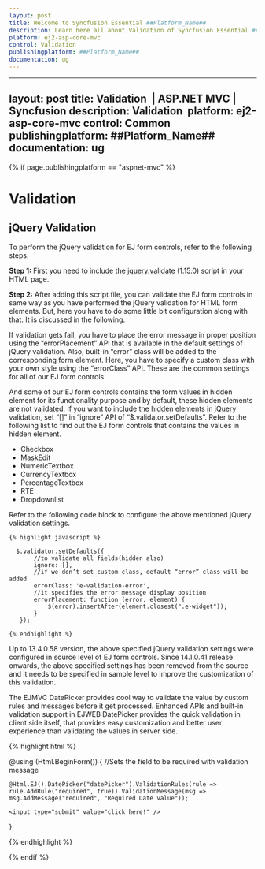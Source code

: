 ```yaml
---
layout: post
title: Welcome to Syncfusion Essential ##Platform_Name##
description: Learn here all about Validation of Syncfusion Essential ##Platform_Name## widgets based on HTML5 and jQuery.
platform: ej2-asp-core-mvc
control: Validation
publishingplatform: ##Platform_Name##
documentation: ug
---
```


---
layout: post
title: Validation  | ASP.NET MVC | Syncfusion
description: Validation  
platform: ej2-asp-core-mvc
control: Common 
publishingplatform: ##Platform_Name##
documentation: ug
--- 
{% if page.publishingplatform == "aspnet-mvc" %}

# Validation

## jQuery Validation

To perform the jQuery validation for EJ form controls, refer to the following steps.

**Step 1:** First you need to include the [jquery.validate](http://www.nuget.org/packages/jQuery.Validation/#) (1.15.0) script in your HTML page.

**Step 2:** After adding this script file, you can validate the EJ form controls in same way as you have performed the jQuery validation for HTML form elements. But, here you have to do some little bit configuration along with that. It is discussed in the following.

If validation gets fail, you have to place the error message in proper position using the “errorPlacement” API that is available in the default settings of jQuery validation. Also, built-in “error” class will be added to the corresponding form element. Here, you have to specify a custom class with your own style using the “errorClass” API. These are the common settings for all of our EJ form controls.

And some of our EJ form controls contains the form values in hidden element for its functionality purpose and by default, these hidden elements are not validated. If you want to include the hidden elements in jQuery validation, set “[]” in “ignore” API of “$.validator.setDefaults”. Refer to the following list to find out the EJ form controls that contains the values in hidden element.

* Checkbox
* MaskEdit
* NumericTextbox
* CurrencyTextbox
* PercentageTextbox
* RTE
* Dropdownlist

Refer to the following code block to configure the above mentioned jQuery validation settings.


    {% highlight javascript %}
    
      $.validator.setDefaults({
           //to validate all fields(hidden also)
           ignore: [],
           //if we don’t set custom class, default “error” class will be added
           errorClass: 'e-validation-error',
           //it specifies the error message display position
           errorPlacement: function (error, element) {
               $(error).insertAfter(element.closest(".e-widget"));
           }
       });

    {% endhighlight %}

Up to 13.4.0.58 version, the above specified jQuery validation settings were configured in source level of EJ form controls. Since 14.1.0.41 release onwards, the above specified settings has been removed from the source and it needs to be specified in sample level to improve the customization of this validation.

The EJMVC DatePicker provides cool way to validate the value by custom rules and messages before it get processed. Enhanced APIs and built-in validation support in EJWEB DatePicker provides the quick validation in client side itself, that provides easy customization and better user experience than validating the values in server side.

{% highlight html %}

@using (Html.BeginForm())
{
    //Sets the field to be required with validation message

    @Html.EJ().DatePicker("datePicker").ValidationRules(rule => rule.AddRule("required", true)).ValidationMessage(msg => msg.AddMessage("required", "Required Date value"));

    <input type="submit" value="click here!" />

}

{% endhighlight %}

{% endif %}